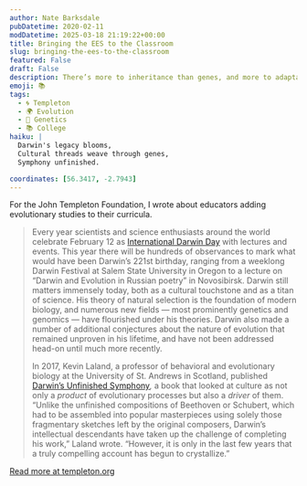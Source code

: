 ```yaml
---
author: Nate Barksdale
pubDatetime: 2020-02-11
modDatetime: 2025-03-18 21:19:22+00:00
title: Bringing the EES to the Classroom
slug: bringing-the-ees-to-the-classroom
featured: False
draft: False
description: There’s more to inheritance than genes, and more to adaptation than selection
emoji: 📚
tags:
  - 🌀 Templeton
  - 🌍 Evolution
  - 🧬 Genetics
  - 📚 College
haiku: |
  Darwin's legacy blooms,  
  Cultural threads weave through genes,  
  Symphony unfinished.

coordinates: [56.3417, -2.7943]
---
```


For the John Templeton Foundation, I wrote about educators adding evolutionary studies to their curricula.

> Every year scientists and science enthusiasts around the world celebrate February 12 as [International Darwin Day](https://darwinday.org/events/) with lectures and events. This year there will be hundreds of observances to mark what would have been Darwin’s 221st birthday, ranging from a weeklong Darwin Festival at Salem State University in Oregon to a lecture on “Darwin and Evolution in Russian poetry” in Novosibirsk. Darwin still matters immensely today, both as a cultural touchstone and as a titan of science. His theory of natural selection is the foundation of modern biology, and numerous new fields — most prominently genetics and genomics — have flourished under his theories. Darwin also made a number of additional conjectures about the nature of evolution that remained unproven in his lifetime, and have not been addressed head-on until much more recently.
>
> In 2017, Kevin Laland, a professor of behavioral and evolutionary biology at the University of St. Andrews in Scotland, published [Darwin’s Unfinished Symphony](https://press.princeton.edu/books/hardcover/9780691151182/darwins-unfinished-symphony)_,_ a book that looked at culture as not only a _product_ of evolutionary processes but also a _driver_ of them. “Unlike the unfinished compositions of Beethoven or Schubert, which had to be assembled into popular masterpieces using solely those fragmentary sketches left by the original composers, Darwin’s intellectual descendants have taken up the challenge of completing his work,” Laland wrote. “However, it is only in the last few years that a truly compelling account has begun to crystallize.”

[Read more at templeton.org](https://www.templeton.org/grant/bringing-the-ees-to-the-classroom)

